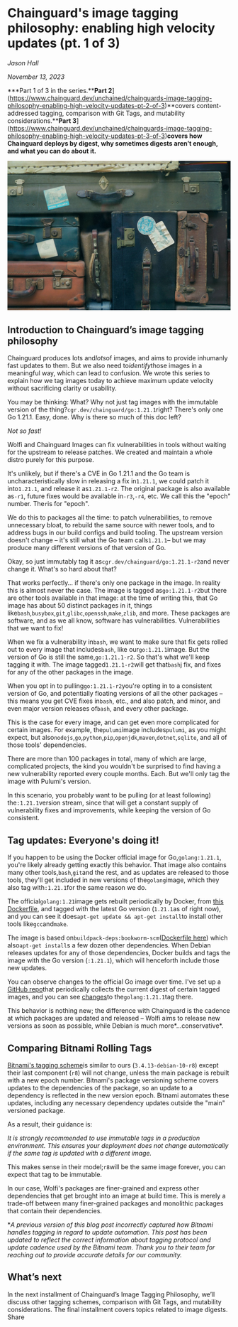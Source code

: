 # Chainguard&#x27;s image tagging philosophy: enabling high velocity updates (pt. 1 of 3)

*Jason Hall*

*November 13, 2023*

***Part 1 of 3 in the series.****Part 2**](https://www.chainguard.dev/unchained/chainguards-image-tagging-philosophy-enabling-high-velocity-updates-pt-2-of-3)**covers content-addressed tagging, comparison with Git Tags, and mutability considerations.****Part 3**](https://www.chainguard.dev/unchained/chainguards-image-tagging-philosophy-enabling-high-velocity-updates-pt-3-of-3)**covers how Chainguard deploys by digest, why sometimes digests aren’t enough, and what you can do about it.**

![An image of old suitcases stacked on top of each other.](../blog-images/tagging_philosophy_part1_img1.jpeg)

## Introduction to Chainguard’s image tagging philosophy

Chainguard produces lots and*lots*of images, and aims to provide inhumanly fast updates to them. But we also need to*identify*those images in a meaningful way, which can lead to confusion. We wrote this series to explain how we tag images today to achieve maximum update velocity without sacrificing clarity or usability.



You may be thinking: What? Why not just tag images with the immutable version of the thing?`cgr.dev/chainguard/go:1.21.1`right? There's only one Go 1.21.1. Easy, done. Why is there so much of this doc left?



*Not so fast!*



Wolfi and Chainguard Images can fix vulnerabilities in tools without waiting for the upstream to release patches. We created and maintain a whole distro purely for this purpose.



It's unlikely, but if there's a CVE in Go 1.21.1 and the Go team is uncharacteristically slow in releasing a fix in`1.21.1`, we could patch it into`1.21.1`, and release it as`1.21.1-r2`. The original package is also available as`-r1`, future fixes would be available in`-r3`,`-r4`, etc. We call this the "epoch" number. The`r`is for "epoch".



We do this to packages all the time: to patch vulnerabilities, to remove unnecessary bloat, to rebuild the same source with newer tools, and to address bugs in our build configs and build tooling. The upstream version doesn't change – it's still what the Go team calls`1.21.1`– but we may produce many different versions of that version of Go.



Okay, so just immutably tag it as`cgr.dev/chainguard/go:1.21.1-r2`and never change it. What's so hard about that?



That works perfectly… if there's only one package in the image. In reality this is almost never the case. The image is tagged as`go:1.21.1-r2`but there are other tools available in that image: at the time of writing this, that Go image has about 50 distinct packages in it, things like`bash`,`busybox`,`git`,`glibc`,`openssh`,`make`,`zlib`, and more. These packages are software, and as we all know, software has vulnerabilities. Vulnerabilities that we want to fix!



When we fix a vulnerability in`bash`, we want to make sure that fix gets rolled out to every image that includes`bash`, like our`go:1.21.1`image. But the version of Go is still the same,`go:1.21.1-r2`. So that's what we'll keep tagging it with. The image tagged`1.21.1-r2`will get that`bash`j fix, and fixes for any of the other packages in the image.



When you opt in to pulling`go:1.21.1-r2`you're opting in to a consistent version of Go, and potentially floating versions of all the other packages – this means you get CVE fixes in`bash`, etc., and also patch, and minor, and even major version releases of`bash`, and every other package.



This is the case for every image, and can get even more complicated for certain images. For example, the`pulumi`image includes`pulumi`, as you might expect, but also`nodejs`,`go`,`python`,`pip`,`openjdk`,`maven`,`dotnet`,`sqlite`, and all of those tools' dependencies.



There are more than 100 packages in total, many of which are large, complicated projects, the kind you wouldn't be surprised to find having a new vulnerability reported every couple months. Each. But we'll only tag the image with Pulumi's version.



In this scenario, you probably want to be pulling (or at least following) the`:1.21.1`version stream, since that will get a constant supply of vulnerability fixes and improvements, while keeping the version of Go consistent.



## Tag updates: Everyone's doing it!

If you happen to be using the Docker official image for Go,`golang:1.21.1`, you're likely already getting exactly this behavior. That image also contains many other tools,`bash`,`git`and the rest, and as updates are released to those tools, they'll get included in new versions of the`golang`image, which they also tag with`:1.21.1`for the same reason we do.



The official`golang:1.21`image gets rebuilt periodically by Docker, from [this Dockerfile](https://github.com/docker-library/golang/blob/d1ff31b86b23fe721dc65806cd2bd79a4c71b039/1.21/bookworm/Dockerfile), and tagged with the latest Go version (`1.21.1`as of right now), and you can see it does`apt-get update && apt-get install`to install other tools like`gcc`and`make`.



The image is based on`buildpack-deps:bookworm-scm`([Dockerfile here](https://github.com/docker-library/buildpack-deps/blob/3e18c3af1f5dce6a48abf036857f9097b6bd79cc/debian/bookworm/Dockerfile)) which also`apt-get install`s a few dozen other dependencies. When Debian releases updates for any of those dependencies, Docker builds and tags the image with the Go version (`:1.21.1`), which will henceforth include those new updates.



You can observe changes to the official Go image over time. I've set up a [GitHub repo](https://github.com/imjasonh/image-scraper/)that periodically collects the current digest of certain tagged images, and you can see [changes](https://github.com/imjasonh/image-scraper/commits/main/index.docker.io/library/golang%3A1.21.1)to the`golang:1.21.1`tag there.



This behavior is nothing new; the difference with Chainguard is the cadence at which packages are updated and released – Wolfi aims to release new versions as soon as possible, while Debian is much more*…conservative*.



## Comparing Bitnami Rolling Tags

[Bitnami's tagging scheme](https://docs.bitnami.com/tutorials/understand-rolling-tags-containers/)is similar to ours (`3.4.13-debian-10-r8`) except their last component (`r8`) will not change, unless the main package is rebuilt with a new epoch number. Bitnami's package versioning scheme covers updates to the dependencies of the package, so an update to a dependency is reflected in the new version epoch. Bitnami automates these updates, including any necessary dependency updates outside the "main" versioned package.



As a result, their guidance is:



*It is strongly recommended to use immutable tags in a production environment. This ensures your deployment does not change automatically if the same tag is updated with a different image.*



This makes sense in their model;`r8`will be the same image forever, you can expect that tag to be immutable.



In our case, Wolfi's packages are finer-grained and express other dependencies that get brought into an image at build time. This is merely a trade-off between many finer-grained packages and monolithic packages that contain their dependencies.



**A previous version of this blog post incorrectly captured how Bitnami handles tagging in regard to update automation. This post has been updated to reflect the correct information about tagging protocol and update cadence used by the Bitnami team. Thank you to their team for reaching out to provide accurate details for our community.*



## What’s next

In the next installment of Chainguard’s Image Tagging Philosophy, we’ll discuss other tagging schemes, comparison with Git Tags, and mutability considerations. The final installment covers topics related to image digests.
Share